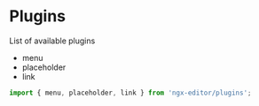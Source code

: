 # Plugins

List of available plugins

- menu
- placeholder
- link

```js
import { menu, placeholder, link } from 'ngx-editor/plugins';
```
